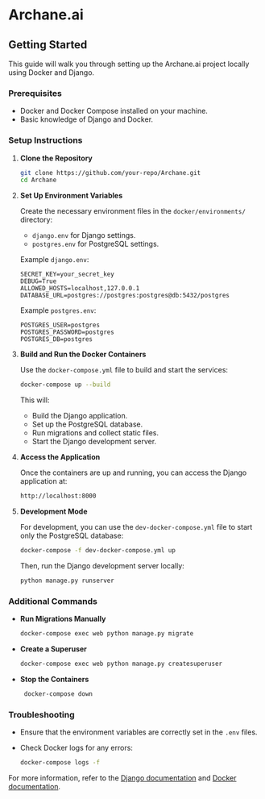 
# Archane.ai

## Getting Started

This guide will walk you through setting up the Archane.ai project locally using Docker and Django.

### Prerequisites

- Docker and Docker Compose installed on your machine.
- Basic knowledge of Django and Docker.

### Setup Instructions

1. **Clone the Repository**

   ```bash
   git clone https://github.com/your-repo/Archane.git
   cd Archane
   ```

2. **Set Up Environment Variables**

   Create the necessary environment files in the `docker/environments/` directory:

   - `django.env` for Django settings.
   - `postgres.env` for PostgreSQL settings.

   Example `django.env`:
   ```env
   SECRET_KEY=your_secret_key
   DEBUG=True
   ALLOWED_HOSTS=localhost,127.0.0.1
   DATABASE_URL=postgres://postgres:postgres@db:5432/postgres
   ```

   Example `postgres.env`:
   ```env
   POSTGRES_USER=postgres
   POSTGRES_PASSWORD=postgres
   POSTGRES_DB=postgres
   ```

3. **Build and Run the Docker Containers**

   Use the `docker-compose.yml` file to build and start the services:

   ```bash
   docker-compose up --build
   ```

   This will:
   - Build the Django application.
   - Set up the PostgreSQL database.
   - Run migrations and collect static files.
   - Start the Django development server.

4. **Access the Application**

   Once the containers are up and running, you can access the Django application at:

   ```bash
   http://localhost:8000
   ```

5. **Development Mode**

   For development, you can use the `dev-docker-compose.yml` file to start only the PostgreSQL database:

   ```bash
   docker-compose -f dev-docker-compose.yml up
   ```

   Then, run the Django development server locally:

   ```bash
   python manage.py runserver
   ```

### Additional Commands

- **Run Migrations Manually**

  ```bash
  docker-compose exec web python manage.py migrate
  ```

- **Create a Superuser**

  ```bash
  docker-compose exec web python manage.py createsuperuser
  ```

- **Stop the Containers**

  ```bash
   docker-compose down
   ```

### Troubleshooting

- Ensure that the environment variables are correctly set in the `.env` files.
- Check Docker logs for any errors:

  ```bash
  docker-compose logs -f
  ```

For more information, refer to the [Django documentation](https://docs.djangoproject.com/) and [Docker documentation](https://docs.docker.com/).
